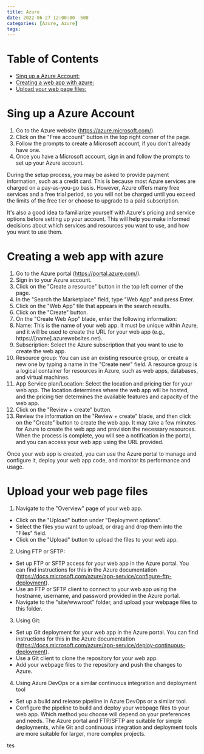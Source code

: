```yaml
---
title: Azure
date: 2022-06-27 12:00:00 -500
categories: [Azure, Azure]
tags: 
---
```


# Table of Contents
- [Sing up a Azure Account:](#sing-up-a-azure-account)
- [Creating a web app with azure:](#creating-a-web-app-with-azure)
- [Upload your web page files:](#upload-your-web-page-files)

# Sing up a Azure Account
1. Go to the Azure website (https://azure.microsoft.com/).
2. Click on the "Free account" button in the top right corner of the page.
3. Follow the prompts to create a Microsoft account, if you don't already have one.
4. Once you have a Microsoft account, sign in and follow the prompts to set up your Azure account.
 
 During the setup process, you may be asked to provide payment information, such as a credit card. This is because most Azure services are charged on a pay-as-you-go basis. However, Azure offers many free services and a free trial period, so you will not be charged until you exceed the limits of the free tier or choose to upgrade to a paid subscription.

It's also a good idea to familiarize yourself with Azure's pricing and service options before setting up your account. This will help you make informed decisions about which services and resources you want to use, and how you want to use them.


# Creating a web app with azure
1. Go to the Azure portal (https://portal.azure.com/).
2. Sign in to your Azure account.
3. Click on the "Create a resource" button in the top left corner of the page.
4. In the "Search the Marketplace" field, type "Web App" and press Enter.
5. Click on the "Web App" tile that appears in the search results.
6. Click on the "Create" button.
7. On the "Create Web App" blade, enter the following information:
8. Name: This is the name of your web app. It must be unique within Azure, and it will be used to create the URL for your web app (e.g., https://[name].azurewebsites.net).
9. Subscription: Select the Azure subscription that you want to use to create the web app.
10. Resource group: You can use an existing resource group, or create a new one by typing a name in the "Create new" field. A resource group is a logical container for resources in Azure, such as web apps, databases, and virtual machines.
11. App Service plan/Location: Select the location and pricing tier for your web app. The location determines where the web app will be hosted, and the pricing tier determines the available features and capacity of the web app.
12. Click on the "Review + create" button.
13. Review the information on the "Review + create" blade, and then click on the "Create" button to create the web app.
It may take a few minutes for Azure to create the web app and provision the necessary resources. When the process is complete, you will see a notification in the portal, and you can access your web app using the URL provided.

Once your web app is created, you can use the Azure portal to manage and configure it, deploy your web app code, and monitor its performance and usage.

# Upload your web page files
1. Navigate to the "Overview" page of your web app.
- Click on the "Upload" button under "Deployment options".
- Select the files you want to upload, or drag and drop them into the "Files" field.
- Click on the "Upload" button to upload the files to your web app.

2. Using FTP or SFTP:
- Set up FTP or SFTP access for your web app in the Azure portal. You can find instructions for this in the Azure documentation (https://docs.microsoft.com/azure/app-service/configure-ftp-deployment).
- Use an FTP or SFTP client to connect to your web app using the hostname, username, and password provided in the Azure portal.
- Navigate to the "site/wwwroot" folder, and upload your webpage files to this folder.

3. Using Git:
- Set up Git deployment for your web app in the Azure portal. You can find instructions for this in the Azure documentation (https://docs.microsoft.com/azure/app-service/deploy-continuous-deployment).
- Use a Git client to clone the repository for your web app.
- Add your webpage files to the repository and push the changes to Azure.

4. Using Azure DevOps or a similar continuous integration and deployment tool
- Set up a build and release pipeline in Azure DevOps or a similar tool.
- Configure the pipeline to build and deploy your webpage files to your web app.
Which method you choose will depend on your preferences and needs. The Azure portal and FTP/SFTP are suitable for simple deployments, while Git and continuous integration and deployment tools are more suitable for larger, more complex projects.

tes